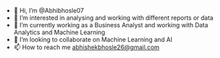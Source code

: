 - 👋 Hi, I’m @Abhibhosle07
- 👀 I’m interested in analysing and working with different reports or data 
- 🌱 I’m currently working as a Business Analyst and working with Data Analytics and Machine Learning
- 💞️ I’m looking to collaborate on Machine Learning and AI
- 📫 How to reach me abhishekbhosle26@gmail.com

<!---
Abhibhosle07/Abhibhosle07 is a ✨ special ✨ repository because its `README.md` (this file) appears on your GitHub profile.
You can click the Preview link to take a look at your changes.
--->
